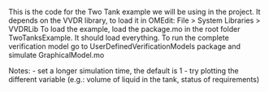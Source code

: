 
This is the code for the Two Tank example we will be using in the project.
It depends on the VVDR library, to load it in OMEdit:
	File > System Libraries > VVDRLib
To load the example, load the package.mo in the root folder TwoTanksExample. It should load everything.
To run the complete verification model go to 
	UserDefinedVerificationModels package and simulate GraphicalModel.mo

Notes:
	- set a longer simulation time, the default is 1
	- try plotting the different variable 
	(e.g.: volume of liquid in the tank, status of requirements)
	



